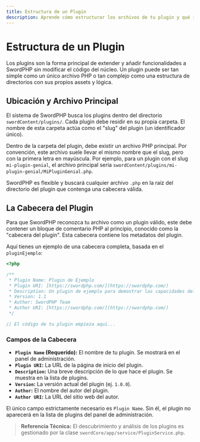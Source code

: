 ```yaml
---
title: Estructura de un Plugin
description: Aprende cómo estructurar los archivos de tu plugin y qué información necesitas en la cabecera para que SwordPHP lo reconozca.
---
```


# Estructura de un Plugin

Los plugins son la forma principal de extender y añadir funcionalidades a SwordPHP sin modificar el código del núcleo. Un plugin puede ser tan simple como un único archivo PHP o tan complejo como una estructura de directorios con sus propios assets y lógica.

## Ubicación y Archivo Principal

El sistema de SwordPHP busca los plugins dentro del directorio `swordContent/plugins/`. Cada plugin debe residir en su propia carpeta. El nombre de esta carpeta actúa como el "slug" del plugin (un identificador único).

Dentro de la carpeta del plugin, debe existir un archivo PHP principal. Por convención, este archivo suele llevar el mismo nombre que el slug, pero con la primera letra en mayúscula. Por ejemplo, para un plugin con el slug `mi-plugin-genial`, el archivo principal sería `swordContent/plugins/mi-plugin-genial/MiPluginGenial.php`.

SwordPHP es flexible y buscará cualquier archivo `.php` en la raíz del directorio del plugin que contenga una cabecera válida.

## La Cabecera del Plugin

Para que SwordPHP reconozca tu archivo como un plugin válido, este debe contener un bloque de comentario PHP al principio, conocido como la "cabecera del plugin". Esta cabecera contiene los metadatos del plugin.

Aquí tienes un ejemplo de una cabecera completa, basada en el `pluginEjemplo`:

```php
<?php

/**
 * Plugin Name: Plugin de Ejemplo
 * Plugin URI: [https://swordphp.com/](https://swordphp.com/)
 * Description: Un plugin de ejemplo para demostrar las capacidades del sistema.
 * Version: 1.1
 * Author: SwordPHP Team
 * Author URI: [https://swordphp.com/](https://swordphp.com/)
 */

// El código de tu plugin empieza aquí...
````

### Campos de la Cabecera

  - **`Plugin Name` (Requerido):** El nombre de tu plugin. Se mostrará en el panel de administración.
  - **`Plugin URI`:** La URL de la página de inicio del plugin.
  - **`Description`:** Una breve descripción de lo que hace el plugin. Se muestra en la lista de plugins.
  - **`Version`:** La versión actual del plugin (ej. `1.0.0`).
  - **`Author`:** El nombre del autor del plugin.
  - **`Author URI`:** La URL del sitio web del autor.

El único campo estrictamente necesario es `Plugin Name`. Sin él, el plugin no aparecerá en la lista de plugins del panel de administración.

> **Referencia Técnica:** El descubrimiento y análisis de los plugins es gestionado por la clase `swordCore/app/service/PluginService.php`.
